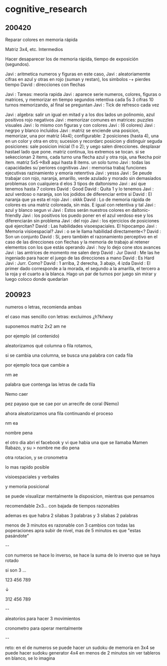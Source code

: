 # cognitive_research

## 200420

Reparar colores en memoria rápida

Matriz 3x4, etc. Intermedios

Hacer desaparecer los de memoria rápida, tiempo de exposición (segundos).

Javi  : aritmetica numeros y figuras en este caso,
Javi  : aleatoriamemte cifras en azul y otras en rojo (suman y restan), los simbolos -+ pierdes tiempo
David : direcciones con flechas

Javi  : Tareas: meoria rapida
Javi  : aparece serie numeros, colores, figuras o matrices, y memorizar en tiempo segundos retentiva cada 5s 3 cifras 10 turnos memorizando, al final se preguntan
Javi  : Tick de refresco cada vez

Javi  : algebra: salir un igual en mitad y a los dos lados un polinomio, azul positivos rojo negativos
Javi  : memorizar comunes en matrices: puzzles visuales
Javi  : lo mismo con figuras y con colores
Javi  : (6 colores)
Javi  : negrpo y blanco incluidos
Javi  : matriz se enciende una posicion, memorizar, una por matriz (4x4);  configurable: 2 posiciones (hasta 4), una en un color y otra en otro; sucesion y recordarc posicion y distinguir seguda posiciones: sale posicion inicial (1 o 2); y uego salen direcciones. desplaxar hastael lado que pone.  matriz continua, los extremos se tocan. si se sekeccionan 2 items, cada turno una flecha azul y otra roja, una fkecha poir item. matriz 5x5->8x8 aqui hasta 8 items. un solo turno
Javi  : todas las capacidades su`periores cognitivas
Javi  : memorisa trabaj funciones ejecutivas razinamiento y emoria retenrtiva
Javi  : yesss
Javi  : Se peude trabajar con rojo, naranja, amarillo, verde azulado y morado sin demasiados problemas con cualquiera d elos 3 tipos de daltonismo
Javi  : así que tenemos hasta 7 colores
David : Good
David : Quita 1 y lo tenemos
Javi  : azul verdoso o naranja, son los jodidos de diferenciar entre si
David : El naranja que ya esta el rojo
Javi  : okkk
David : Lo de memoria rápida de colores es una matriz coloreada, sin más. E igual con retentiva y tal
Javi  : azul y blanco segun vi
Javi  : Estos serán nuestros colores en daltonic-friendly
Javi  : los positivos los puedo poner en el azul verdoso ese y los diferenciarán sin problema
Javi  : del rojo
Javi  : los ejercicios de posiciones qué ejercitan?
David : Las habilidades visoespaciales. El hipocampo
Javi  : Memoria visioespacial?
Javi  : o se le llama habilidad directamente<?
David : Son un conjunto
David : Sí, pero también el razonamiento perceptivo en el caso de las direcciones con flechas y la memoria de trabajo al retener elementos con los que estás operando
Javi  : hoy lo dejo cone stos avances
Javi  : las amtrices de momento me salen derp
David : Jur
David : Me las he ingeniado para hacer el juego de las direcciones a mano
David : Es Hard
Javi  : Jurr. Como?
David : 1 arriba, 2 derecha, 3 abajo, 4 izda
David : El primer dado corresponde a la morada, el segundo a la amarilla, el tercero a la roja y el cuarto a la blanca. Hago un par de turnos por juego sin mirar y luego coloco donde quedarían

## 200923

numeros o letras, recomienda ambas

el caso mas sencillo con letras:
excluimos ¿h?kñwxy

suponemos matriz 2x2
am
ne

por ejemplo (el contenido)

aleatorizamos qué columna o fila rotamos,

si se cambia una columna, se busca una palabra con cada fila

por ejemplo toca que cambie a

nm
ae

palabra que contenga las letras de cada fila

Nemo
caer

pez payaso que se cae por un arrecife de coral (Nemo)

ahora aleatorizamos una fila continuando el proceso

nm
ea

nombre
pena

el otro dia abri el facebook y vi que habia una que se llamaba Mamen Rabazo, y su > nombre me dio pena

otra rotacion, y se cronometra

lo mas rapido posible

visioespaciales y verbales

y memoria posicional

se puede visualizar mentalmente la disposicion, mientras que pensamos

recomendable 2x3... con bajada de tiempos razonables

ademas es que habra 2 silabas 3 palabras y 3 silabas 2 palabras

menos de 3 minutos es razonable con 3 cambios con todas las poperaciones apra subir de nivel, mas de 5 minutos es que "estas pasándote"

--

con numeros se hace lo inverso, se hace la suma de lo inverso que se haya rotado

si son 3 ...

123
456
789
   
 ↓ 
   
312
456
789

--

aleatorios para hacer 3 movimientos

cronometro para operar mentalmente

--

reto:
en el de numeros se puede hacer un sudoku de memoria
en 3x4 se puede hacer
sudoku generator 4x4 en menos de 2 minutos
sin ver tableros en blanco, se lo imagina